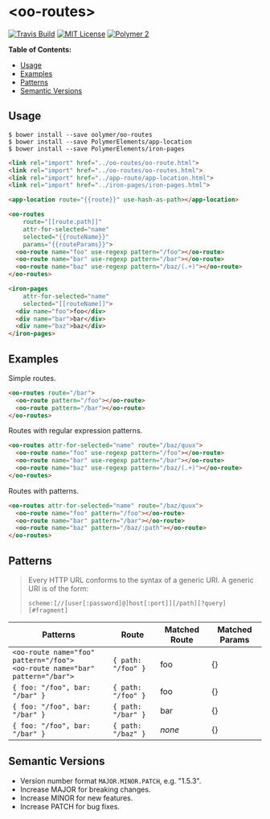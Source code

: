 # \<oo-routes\>

[![Travis Build](https://img.shields.io/travis/oolymer/oo-routes.svg)](https://travis-ci.org/oolymer/oo-routes)
[![MIT License](https://img.shields.io/badge/license-MIT%20License-blue.svg?style=flat)](https://opensource.org/licenses/MIT)
[![Polymer 2](https://img.shields.io/badge/webcomponents-Polymer%202-orange.svg?style=flat)](https://www.polymer-project.org/2.0/start/)
<!-- [![Canoo Incubator](https://img.shields.io/badge/canoo-incubator-be1432.svg?style=flat)](https://github.com/canoo) -->

**Table of Contents:**

<!-- TOC depthFrom:2 -->

- [Usage](#usage)
- [Examples](#examples)
- [Patterns](#patterns)
- [Semantic Versions](#semantic-versions)

<!-- /TOC -->

## Usage

~~~
$ bower install --save oolymer/oo-routes
$ bower install --save PolymerElements/app-location
$ bower install --save PolymerElements/iron-pages
~~~

~~~html
<link rel="import" href="../oo-routes/oo-route.html">
<link rel="import" href="../oo-routes/oo-routes.html">
<link rel="import" href="../app-route/app-location.html">
<link rel="import" href="../iron-pages/iron-pages.html">

<app-location route="{{route}}" use-hash-as-path></app-location>

<oo-routes
    route="[[route.path]]"
    attr-for-selected="name"
    selected="{{routeName}}"
    params="{{routeParams}}">
  <oo-route name="foo" use-regexp pattern="/foo"></oo-route>
  <oo-route name="bar" use-regexp pattern="/bar"></oo-route>
  <oo-route name="baz" use-regexp pattern="/baz/(.+)"></oo-route>
</oo-routes>

<iron-pages
    attr-for-selected="name"
    selected="[[routeName]]">
  <div name="foo">foo</div>
  <div name="bar">bar</div>
  <div name="baz">baz</div>
</iron-pages>
~~~

## Examples

Simple routes.

~~~html
<oo-routes route="/bar">
  <oo-route pattern="/foo"></oo-route>
  <oo-route pattern="/bar"></oo-route>
</oo-routes>
~~~

Routes with regular expression patterns.

~~~html
<oo-routes attr-for-selected="name" route="/baz/quux">
  <oo-route name="foo" use-regexp pattern="/foo"></oo-route>
  <oo-route name="bar" use-regexp pattern="/bar"></oo-route>
  <oo-route name="baz" use-regexp pattern="/baz/(.+)"></oo-route>
</oo-routes>
~~~

Routes with patterns.

~~~html
<oo-routes attr-for-selected="name" route="/baz/quux">
  <oo-route name="foo" pattern="/foo"></oo-route>
  <oo-route name="bar" pattern="/bar"></oo-route>
  <oo-route name="baz" pattern="/baz/:path"></oo-route>
</oo-routes>
~~~

## Patterns

>Every HTTP URL conforms to the syntax of a generic URI. A generic URI is of the form:
>
>~~~
>scheme:[//[user[:password]@]host[:port]][/path][?query][#fragment]
>~~~


Patterns | Route | Matched Route | Matched Params
---------|-------|---------------|----------------
`<oo-route name="foo" pattern="/foo">` <br> `<oo-route name="bar" pattern="/bar">` |  `{ path: "/foo" }` | foo | {}
`{ foo: "/foo", bar: "/bar" }` | `{ path: "/foo" }` | foo | {}
`{ foo: "/foo", bar: "/bar" }` | `{ path: "/bar" }` | bar | {}
`{ foo: "/foo", bar: "/bar" }` | `{ path: "/baz" }` | *none* | {}

## Semantic Versions

- Version number format `MAJOR.MINOR.PATCH`, e.g. "1.5.3".
- Increase MAJOR for breaking changes.
- Increase MINOR for new features.
- Increase PATCH for bug fixes.
